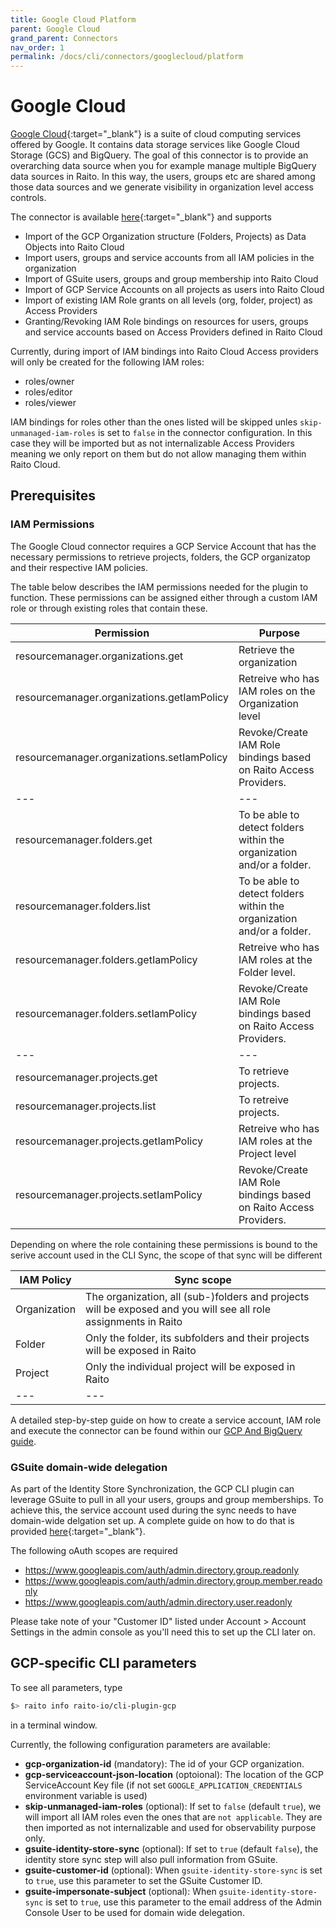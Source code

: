 ```yaml
---
title: Google Cloud Platform
parent: Google Cloud
grand_parent: Connectors
nav_order: 1
permalink: /docs/cli/connectors/googlecloud/platform
---
```


# Google Cloud

[Google Cloud](https://cloud.google.com){:target="_blank"} is a suite of cloud computing services offered by Google. It contains data storage services like Google Cloud Storage (GCS) and BigQuery. The goal of this connector is to provide an overarching data source when you for example manage multiple BigQuery data sources in Raito. In this way, the users, groups etc are shared among those data sources and we generate visibility in organization level access controls.

The connector is available [here](https://github.com/raito-io/cli-plugin-gcp){:target="_blank"} and supports
* Import of the GCP Organization structure (Folders, Projects) as Data Objects into Raito Cloud
* Import users, groups and service accounts from all IAM policies in the organization
* Import of GSuite users, groups and group membership into Raito Cloud
* Import of GCP Service Accounts on all projects as users into Raito Cloud
* Import of existing IAM Role grants on all levels (org, folder, project) as Access Providers  
* Granting/Revoking IAM Role bindings on resources for users, groups and service accounts based on Access Providers defined in Raito Cloud

Currently, during import of IAM bindings into Raito Cloud Access providers will only be created for the following IAM roles:
* roles/owner
* roles/editor
* roles/viewer

IAM bindings for roles other than the ones listed will be skipped unles `skip-unmanaged-iam-roles` is set to `false` in the connector configuration. In this case they will be imported but as not internalizable Access Providers meaning we only report on them but do not allow managing them within Raito Cloud.

## Prerequisites
### IAM Permissions
The Google Cloud connector requires a GCP Service Account that has the necessary permissions to retrieve projects, folders, the GCP organizatop and their respective IAM policies.

The table below describes the IAM permissions needed for the plugin to function. These permissions can be assigned either through a custom IAM role or through existing roles that contain these.

| Permission  | Purpose  |
|---|---|
| resourcemanager.organizations.get | Retrieve the organization |
| resourcemanager.organizations.getIamPolicy | Retreive who has IAM roles on the Organization level |
| resourcemanager.organizations.setIamPolicy | Revoke/Create IAM Role bindings based on Raito Access Providers. |
|---|---|
| resourcemanager.folders.get | To be able to detect folders within the organization and/or a folder. |
| resourcemanager.folders.list | To be able to detect folders within the organization and/or a folder. |
| resourcemanager.folders.getIamPolicy | Retreive who has IAM roles at the Folder level. |
| resourcemanager.folders.setIamPolicy | Revoke/Create IAM Role bindings based on Raito Access Providers. |
|---|---|
| resourcemanager.projects.get| To retrieve projects. |
| resourcemanager.projects.list | To retreive projects. |
| resourcemanager.projects.getIamPolicy | Retreive who has IAM roles at the Project level |
| resourcemanager.projects.setIamPolicy | Revoke/Create IAM Role bindings based on Raito Access Providers. |

Depending on where the role containing these permissions is bound to the serive account used in the CLI Sync, the scope of that sync will be different

| IAM Policy | Sync scope |
|---|---|
| Organization | The organization, all (sub-)folders and projects will be exposed and you will see all role assignments in Raito |
| Folder | Only the folder, its subfolders and their projects will be exposed in Raito |
| Project | Only the individual project will be exposed in Raito |
|---|---|

A detailed step-by-step guide on how to create a service account, IAM role and execute the connector can be found within our [GCP And BigQuery guide](/docs/guide/bigquery).

### GSuite domain-wide delegation
As part of the Identity Store Synchronization, the GCP CLI plugin can leverage GSuite to pull in all your users, groups and group memberships. To achieve this, the service account used during the sync needs to have domain-wide delgation set up. A complete guide on how to do that is provided [here](https://apps.google.com/supportwidget/articlehome?hl=en&article_url=https%3A%2F%2Fsupport.google.com%2Fa%2Fanswer%2F162106%3Fhl%3Den&assistant_id=generic-unu&product_context=162106&product_name=UnuFlow&trigger_context=a){:target="_blank"}.

The following oAuth scopes are required
* https://www.googleapis.com/auth/admin.directory.group.readonly
* https://www.googleapis.com/auth/admin.directory.group.member.readonly
* https://www.googleapis.com/auth/admin.directory.user.readonly

Please take note of your "Customer ID" listed under Account > Account Settings in the admin console as you'll need this to set up the CLI later on.

## GCP-specific CLI parameters

To see all parameters, type 
```bash
$> raito info raito-io/cli-plugin-gcp
```
in a terminal window.

Currently, the following configuration parameters are available:
* **gcp-organization-id** (mandatory): The id of your GCP organization.
* **gcp-serviceaccount-json-location** (optoional): The location of the GCP ServiceAccount Key file (if not set `GOOGLE_APPLICATION_CREDENTIALS` environment variable is used)
* **skip-unmanaged-iam-roles** (optional): If set to `false` (default `true`), we will import all IAM roles even the ones that are `not applicable`. They are then imported as not internalizable and used for observability purpose only. 
* **gsuite-identity-store-sync** (optional): If set to `true` (default `false`), the identity store sync step will also pull information from GSuite.
* **gsuite-customer-id** (optional): When `gsuite-identity-store-sync` is set to `true`, use this parameter to set the GSuite Customer ID.
* **gsuite-impersonate-subject** (optional): When `gsuite-identity-store-sync` is set to `true`, use this parameter to the email address of the Admin Console User to be used for domain wide delegation.
